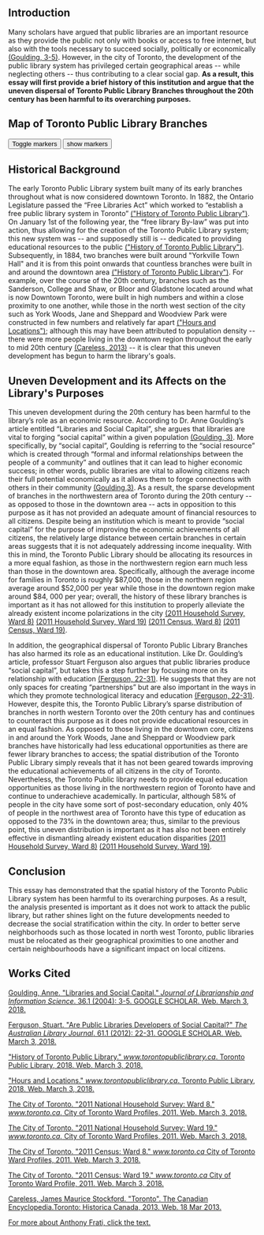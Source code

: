 ## Introduction


Many scholars have argued that public libraries are an important resource as they provide the public not only with books or access to free internet, but also with the tools necessary to succeed socially, politically or economically [(Goulding, 3-5)](http://journals.sagepub.com/doi/pdf/10.1177/0961000604042965). However, in the city of Toronto, the development of the public library system has privileged certain geographical areas -- while neglecting others -- thus contributing to a clear social gap. **As a result, this essay will first provide a brief history of this institution and argue that the uneven dispersal of Toronto Public Library Branches throughout the 20th century has been harmful to its overarching purposes.**


<a id="#one"></a>

## Map of Toronto Public Library Branches

<div class="markers">
  <!-- these buttons hide/show all the markers  -->
  <!-- to hide/show blue or red markers instead, change my_markers below to blue_markers
       to red_markers.  If you have defined your own color (or other) arrays, use those instead -->
  <button onclick="toggleMarkers(my_markers, my_map)" class="rounded" id="hide">Toggle markers</button>
  <button onclick="showMarkers(my_markers, my_map)" id="show"> show markers</button>
</div>
  <div id="mapcontainer">
    <div id="map_canvas"></div>
  </div>
  <div id="map_legend"></div>
</div>

## Historical Background

The early Toronto Public Library system built many of its early branches throughout what is now considered downtown Toronto. In 1882, the Ontario Legislature passed the “Free Libraries Act” which worked to “establish a free public library system in Toronto” [("History of Toronto Public Library")](https://www.torontopubliclibrary.ca/about-the-library/library-history/).  On January 1st of the following year, the “free library By-law” was put into action, thus allowing for the creation of the Toronto Public Library system; this new system was -- and supposedly still is -- dedicated to providing educational resources to the public [("History of Toronto Public Library")](https://www.torontopubliclibrary.ca/about-the-library/library-history/).  Subsequently, in 1884, two branches were built around "Yorkville Town Hall" and it is from this point onwards that countless branches were built in and around the downtown area [("History of Toronto Public Library")](https://www.torontopubliclibrary.ca/about-the-library/library-history/).  For example, over the course of the 20th century, branches such as the Sanderson, College and Shaw, or Bloor and Gladstone located around what is now Downtown Toronto, were built in high numbers and within a close proximity to one another, while those in the north west section of the city such as York Woods, Jane and Sheppard and Woodview Park were constructed in few numbers and relatively far apart [("Hours and Locations")](https://www.torontopubliclibrary.ca/hours-locations/); although this may have been attributed to population density -- there were more people living in the downtown region throughout the early to mid 20th century [(Careless, 2013)](http://www.thecanadianencyclopedia.ca/en/article/toronto/) -- it is clear that this uneven development has begun to harm the library's goals.

## Uneven Development and its Affects on the Library's Purposes
This uneven development during the 20th century has been harmful to the library’s role as an economic resource. According to Dr. Anne Goulding’s article entitled “Libraries and Social Capital”, she argues that libraries are vital to forging “social capital” within a given population [(Goulding, 3)](http://journals.sagepub.com/doi/pdf/10.1177/0961000604042965). More specifically, by “social capital”, Goulding is referring to the “social resource” which is created through “formal and informal relationships between the people of a community” and outlines that it can lead to higher economic success; in other words, public libraries are vital to allowing citizens reach their full potential economically as it allows them to forge connections with others in their community [(Goulding,3)](http://journals.sagepub.com/doi/pdf/10.1177/0961000604042965). As a result, the sparse development of branches in the northwestern area of Toronto during the 20th century -- as opposed to those in the downtown area -- acts in opposition to this purpose as it has not provided an adequate amount of financial resources to all citizens. Despite being an institution which is meant to provide “social capital” for the purpose of improving the economic achievements of all citizens, the relatively large distance between certain branches in certain areas suggests that it is not adequately addressing income inequality. With this in mind, the Toronto Public Library should be allocating its resources in a more equal fashion, as those in the northwestern region earn much less than those in the downtown area. Specifically, although the average income for families in Toronto is roughly $87,000, those in the northern region average around $52,000 per year while those in the downtown region make around $84, 000 per year; overall, the history of these library branches is important as it has not allowed for this institution to properly alleviate the already existent income polarizations in the city [(2011 Household Survey, Ward 8)](https://www.toronto.ca/wp-content/uploads/2017/10/97a1-City-Planning-Ward-08-NHS-Profile-2011.pdf) [(2011 Household Survey, Ward 19)](https://www.toronto.ca/wp-content/uploads/2017/10/9765-City-Planning-Ward-19-NHS-Profile-2011.pdf) [(2011 Census, Ward 8)](https://www.toronto.ca/wp-content/uploads/2017/10/977f-City-Planning-Ward-08-Profile-2011.pdf) [(2011 Census, Ward 19)](https://www.toronto.ca/wp-content/uploads/2017/10/8fa8-City-Planning-Ward-19-Profile-2011.pdf).

In addition, the geographical dispersal of Toronto Public Library Branches has also harmed its role as an educational institution. Like Dr. Goulding’s article, professor Stuart Ferguson also argues that public libraries produce “social capital”, but takes this a step further by focusing more on its relationship with education [(Ferguson, 22-31)](https://www.tandfonline.com/doi/pdf/10.1080/00049670.2012.10722299?needAccess=true). He suggests that they are not only spaces for creating “partnerships” but are also important in the ways in which they promote technological literacy and education [(Ferguson, 22-31)](https://www.tandfonline.com/doi/pdf/10.1080/00049670.2012.10722299?needAccess=true).  However, despite this, the Toronto Public Library’s sparse distribution of branches in north western Toronto over the 20th century has and continues to counteract this purpose as it does not provide educational resources in an equal fashion. As opposed to those living in the downtown core, citizens in and around the York Woods, Jane and Sheppard or Woodview park branches have historically had less educational opportunities as there are fewer library branches to access; the spatial distribution of the Toronto Public Library simply reveals that it has not been geared towards improving the educational achievements of all citizens in the city of Toronto. Nevertheless, the Toronto Public library needs to provide equal education opportunities as those living in the northwestern region of Toronto have and continue to underachieve academically. In particular, although 58% of people in the city have some sort of post-secondary education, only 40% of people in the northwest area of Toronto have this type of education as opposed to the 73% in the downtown area; thus, similar to the previous point, this uneven distribution is important as it has also not been entirely effective in dismantling already existent education disparities [(2011 Household Survey, Ward 8)](https://www.toronto.ca/wp-content/uploads/2017/10/97a1-City-Planning-Ward-08-NHS-Profile-2011.pdf) [(2011 Household Survey, Ward 19)](https://www.toronto.ca/wp-content/uploads/2017/10/9765-City-Planning-Ward-19-NHS-Profile-2011.pdf).

## Conclusion

This essay has demonstrated that the spatial history of the Toronto Public Library system has been harmful to its overarching purposes. As a result, the analysis presented is important as it does not work to attack the public library, but rather shines light on the future developments needed to decrease the social stratification within the city. In order to better serve neighborhoods such as those located in north west Toronto, public libraries must be relocated as their geographical proximities to one another and certain neighbourhoods have a significant impact on local citizens.

## Works Cited
[Goulding, Anne. "Libraries and Social Capital." *Journal of Librarianship and Information Science*. 36.1 (2004): 3-5. GOOGLE SCHOLAR. Web. March 3, 2018.](http://journals.sagepub.com/doi/pdf/10.1177/0961000604042965)

[Ferguson, Stuart. "Are Public Libraries Developers of Social Capital?" *The Australian Library Journal*. 61.1 (2012): 22-31. GOOGLE SCHOLAR. Web. March 3, 2018.](https://www.tandfonline.com/doi/pdf/10.1080/00049670.2012.10722299?needAccess=true)

["History of Toronto Public Library." *www.torontopubliclibrary.ca*. Toronto Public Library, 2018. Web. March 3, 2018.](https://www.torontopubliclibrary.ca/about-the-library/library-history/)

["Hours and Locations." *www.torontopubliclibrary.ca*. Toronto Public Library, 2018. Web. March 3, 2018.](https://www.torontopubliclibrary.ca/hours-locations/)

[The City of Toronto. "2011 National Household Survey: Ward 8." *www.toronto.ca.* City of Toronto Ward Profiles, 2011. Web. March 3, 2018.](https://www.toronto.ca/wp-content/uploads/2017/10/97a1-City-Planning-Ward-08-NHS-Profile-2011.pdf)

[The City of Toronto. "2011 National Household Survey: Ward 19." *www.toronto.ca.* City of Toronto Ward Profiles, 2011. Web. March 3, 2018.](https://www.toronto.ca/wp-content/uploads/2017/10/9765-City-Planning-Ward-19-NHS-Profile-2011.pdf)

[The City of Toronto. "2011 Census: Ward 8." *www.toronto.ca* City of Toronto Ward Profiles, 2011. Web. March 3, 2018.](https://www.toronto.ca/wp-content/uploads/2017/10/977f-City-Planning-Ward-08-Profile-2011.pdf)

[The City of Toronto. "2011 Census: Ward 19." *www.toronto.ca* City of Toronto Ward Profile, 2011. Web. March 3, 2018.](https://www.toronto.ca/wp-content/uploads/2017/10/8fa8-City-Planning-Ward-19-Profile-2011.pdf)

[Careless, James Maurice Stockford. "Toronto". The Canadian Encyclopedia.Toronto: Historica Canada, 2013. Web. 18 Mar 2013.](http://www.thecanadianencyclopedia.ca/en/article/toronto/)


[For more about Anthony Frati, click the text.](https://www.linkedin.com/in/anthony-frati-664a14a0/)

